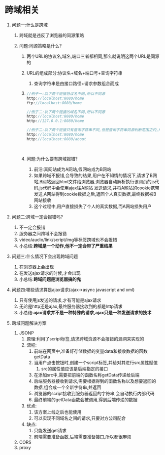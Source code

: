 #  跨域相关

1. 问题一:什么是跨域

   1. 跨域就是违反了浏览器的同源策略

   2. 问题:同源策略是什么?

      1. 两个URL的协议名,域名,端口三者都相同,那么就说明这两个URL是同源的

      2. URL的组成部分:协议名+域名+端口号+查询字符串

         1. 查询字符串是由接口路径+请求参数组合而成

      3. ```javascript
         //例子一:以下两个链接协议名不同,所以不同源
         http://localhost:8080/home
         ftp://localhost:8080/home

         //例子二:以下两个链接的域名不同,所以不同源
         http://localhost:8080/home
         http://127.0.0.1:8080/home

         //例子二:以下两个链接只有查询字符串不同,但是查询字符串同源判断范围之内,所以同源
         http://localhost:8080/home
         http://localhost:8080/about
         ```

         ​

      4. 问题:为什么要有跨域报错?

         1. 前沿:真网站成为A网站,假网站成为B网站
         2. 如果跨域不报错,会导致的结果,用户在不知情的情况下,请求了B网站,B网站返回html文件给浏览器,浏览器自动解析执行该网页的js代码,js代码中会使用ajax往A网站 发送请求,并将A网站的cookie携带发送,A网站得到cookie数据之后,返回个人真实数据,最终数据被B网站接收
         3. 这个过程中,用户直接损失了个人的真实数据,而A网站损失用户

2. 问题二:跨域一定会报错吗?

   1. 不一定会报错
   2. 服务器之间跨域不会报错
   3. video/audio/link/script/img等标签跨域也不会报错
   4. 小总结:**跨域是一个动作,他不一定会带了严重结果**

3. 问题三:什么情况下会出现跨域问题

   1. 在浏览器上会出现
   2. 在发送ajax请求的时候,才会出现
   3. 小总结:**跨域问题是浏览器搞的鬼**

4. 问题四:哪些请求算是ajax请求(ajax->async javascript and xml)

   1. 只有使用js发送的请求,才有可能是ajax请求
   2. 无论是http还是ajax,最终服务器接收到的都是http请求
   3. 小总结:**ajax请求并不是一种特殊的请求,ajax只是一种发送请求的技术**

5. 跨域问题解决方案

   1. JSONP
      1. 原理:利用了script标签,请求跨域资源不会报错的漏洞来实现的
      2. 流程:
         1. 前端在网页中,准备好存储数据的变量data和接收数据的函数getData
         2. 当用户点击按钮时,创建一个script标签,并给对其进行src属性赋值
            1. src的属性值应该是后端指定的接口
         3. 在添加src中,需要把前端的函数名称getData传递给后端
         4. 后端服务器接收到请求,需要根据得到的函数名称以及想要返回的数据,组合成一个全新字符串,并返回
         5. 浏览器的script接收到服务器返回的字符串,会自动执行内部代码
         6. 最终前端的getData函数会被调用,得到后端传递的数据
      3. 优点:
         1. 该方案上线之后也能使用
         2. 可以实现不同域名之间的请求,只要对方公司配合
      4. 缺点:
         1. 只能发送get请求
         2. 前端需要准备函数,后端需要准备接口,所以都很麻烦
   2. CORS
   3. proxy




